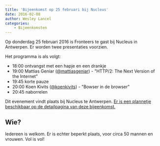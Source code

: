 ```yaml
---
title: 'Bijeenkomst op 25 februari bij Nucleus'
date: 2016-02-08
author: Wesley Lancel
categories:
    - Bijeenkomsten
---
```


Op donderdag 25 februari 2016 is Fronteers te gast bij Nucleus in Antwerpen. Er worden twee presentaties voorzien.

Het programma is als volgt:

-   18:00 ontvangst met een hapje en een drankje
-   19:00 Mattias Geniar ([@mattiasgeniar](https://github.com/mattiasgeniar)) - "HTTP/2: The Next Version of the Internet"
-   19:45 korte pauze
-   20:00 Koen Kivits ([@koenkivits](https://github.com/koenkivits)) - "Bowser in de browser"
-   20:45 naborrelen

Dit evenement vindt plaats bij Nucleus te Antwerpen. [Er is een plannetje beschikbaar op de detailpagina van deze bijeenkomst.](/bijeenkomsten/2016/nucleus)

## Wie?

Iedereen is welkom. Er is echter beperkt plaats, voor circa 50 mannen en vrouwen.  Vol is vol!
